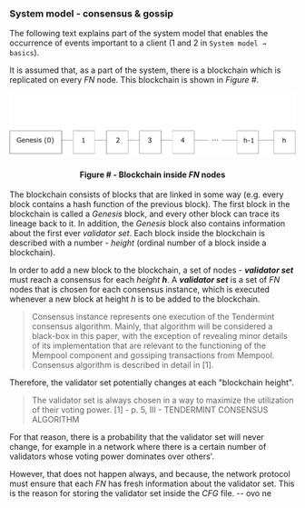 ### System model - consensus & gossip

The following text explains part of the system model that enables the occurrence of events important to a client (1 and 2 in `System model → basics`).

It is assumed that, as a part of the system, there is a blockchain which is replicated on every *FN* node. This blockchain is shown in *Figure #*.

![](https://github.com/lukamiletic95/papers/blob/master/images/fig2.png)
<div align='center'> 
	<h4>Figure # - Blockchain inside <i>FN</i> nodes</h4>
</div>

The blockchain consists of blocks that are linked in some way (e.g. every block contains a hash function of the previous block). The first block in the blockchain is called a *Genesis* block, and every other block can trace its lineage back to it. In addition, the *Genesis* block also contains information about the first ever *validator set*. Each block inside the blockchain is described with a number - *height* (ordinal number of a block inside a blockchain). 

In order to add a new block to the blockchain, a set of nodes - ***validator set*** must reach a consensus for each *height* ***h***. A ***validator set*** is a set of *FN* nodes that is chosen for each consensus instance, which is executed whenever a new block at height *h* is to be added to the blockchain.

> Consensus instance represents one execution of the Tendermint consensus algorithm. Mainly, that algorithm will be considered a black-box in this paper, with the exception of revealing minor details of its implementation that are relevant to the functioning of the Mempool component and gossiping transactions from Mempool. Consensus algorithm is described in detail in [1].

Therefore, the validator set potentially changes at each "blockchain height".

> The validator set is always chosen in a way to maximize the utilization of their voting power. [1] - p. 5, III - TENDERMINT CONSENSUS ALGORITHM

For that reason, there is a probability that the validator set will never change, for example in a network where there is a certain number of validators whose voting power dominates over others'. 

However, that does not happen always, and because, the network protocol must ensure that each *FN* has fresh information about the validator set. This is the reason for storing the validator set inside the *CFG* file. -- ovo ne
<!--stackedit_data:
eyJoaXN0b3J5IjpbMTIzNTg1MzU2OCw0NTA4MTI2MTMsMTE0NT
g2NjE0NywyMTc3NTIyOTQsLTQwMjkzNTc4MiwxODEyODIyODgx
XX0=
-->